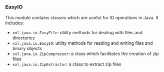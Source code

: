 ### EasyIO

This module contains classes which are useful for IO operations in Java. It includes:

* `xxl.java.io.EasyFile`: utility methods for dealing with files and directories
* `xxl.java.io.EasyIO`: utility methods for reading and writing files and binary objects
* `xxl.java.io.ZipCompressor`: a class which facilitates the creation of zip files
* `xxl.java.io.ZipExtractor`: a class to extract zip files

